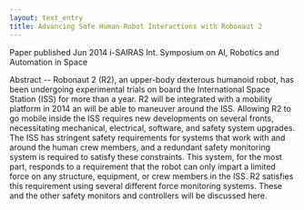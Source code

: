 ```yaml
---
layout: text_entry
title: Advancing Safe Human-Robot Interactions with Robonaut 2
---
```

Paper published Jun 2014 i-SAIRAS Int. Symposium on AI, Robotics and Automation in Space  

Abstract -- Robonaut 2 (R2), an upper-body dexterous humanoid robot, has been undergoing experimental trials on board the International Space Station (ISS) for more than a year. R2 will be integrated with a mobility platform in 2014 an will be able to maneuver around the ISS. Allowing R2 to go mobile inside the ISS requires new developments on several fronts, necessitating mechanical, electrical, software, and safety system upgrades. The ISS has stringent safety requirements for systems that work with and around the human crew members, and a redundant safety monitoring system is required to satisfy these constraints. This system, for the most part, responds to a requirement that the robot can only impart a limited force on any structure, equipment, or crew members in the ISS. R2 satisfies this requirement using several different force monitoring systems. These and the other safety monitors and controllers will be discussed here.
